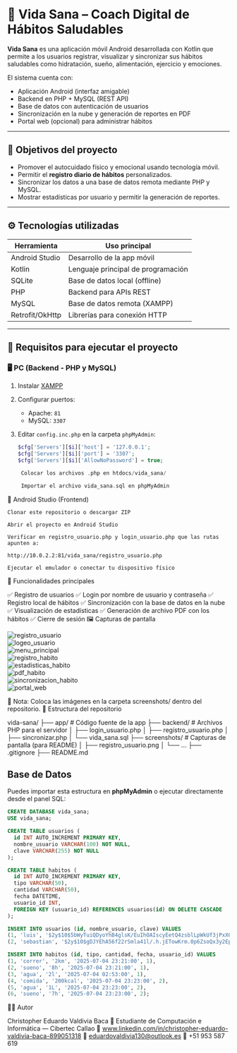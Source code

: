 # 📱 Vida Sana – Coach Digital de Hábitos Saludables

**Vida Sana** es una aplicación móvil Android desarrollada con Kotlin que permite a los usuarios registrar, visualizar y sincronizar sus hábitos saludables como hidratación, sueño, alimentación, ejercicio y emociones.

El sistema cuenta con:

- Aplicación Android (interfaz amigable)
- Backend en PHP + MySQL (REST API)
- Base de datos con autenticación de usuarios
- Sincronización en la nube y generación de reportes en PDF
- Portal web (opcional) para administrar hábitos

---

## 🧠 Objetivos del proyecto

- Promover el autocuidado físico y emocional usando tecnología móvil.
- Permitir el **registro diario de hábitos** personalizados.
- Sincronizar los datos a una base de datos remota mediante PHP y MySQL.
- Mostrar estadísticas por usuario y permitir la generación de reportes.

---

## ⚙️ Tecnologías utilizadas

| Herramienta     | Uso principal                        |
|------------------|--------------------------------------|
| Android Studio   | Desarrollo de la app móvil          |
| Kotlin           | Lenguaje principal de programación  |
| SQLite           | Base de datos local (offline)       |
| PHP              | Backend para APIs REST              |
| MySQL            | Base de datos remota (XAMPP)        |
| Retrofit/OkHttp  | Librerías para conexión HTTP        |

---

## 🚀 Requisitos para ejecutar el proyecto

### 🖥️ PC (Backend - PHP y MySQL)

1. Instalar [XAMPP](https://www.apachefriends.org/)
2. Configurar puertos:
   - Apache: `81`
   - MySQL: `3307`

3. Editar `config.inc.php` en la carpeta `phpMyAdmin`:
   ```php
   $cfg['Servers'][$i]['host'] = '127.0.0.1';
   $cfg['Servers'][$i]['port'] = '3307';
   $cfg['Servers'][$i]['AllowNoPassword'] = true;

    Colocar los archivos .php en htdocs/vida_sana/

    Importar el archivo vida_sana.sql en phpMyAdmin

📱 Android Studio (Frontend)

    Clonar este repositorio o descargar ZIP

    Abrir el proyecto en Android Studio

    Verificar en registro_usuario.php y login_usuario.php que las rutas apunten a:

    http://10.0.2.2:81/vida_sana/registro_usuario.php

    Ejecutar el emulador o conectar tu dispositivo físico

🧪 Funcionalidades principales

✅ Registro de usuarios
✅ Login por nombre de usuario y contraseña
✅ Registro local de hábitos
✅ Sincronización con la base de datos en la nube
✅ Visualización de estadísticas
✅ Generación de archivo PDF con los hábitos
✅ Cierre de sesión
🖼️ Capturas de pantalla


![registro_usuario](assets/registro_usuario.png)  
![logeo_usuario](assets/logeo_usuario.png)  
![menu_principal](assets/menu_principal.png)  
![registro_habito](assets/registro_habito.png)  
![estadisticas_habito](assets/estadisticas_habito.png)  
![pdf_habito](assets/pdf_habito.png)  
![sincronizacion_habito](assets/sincronizacion_habito.png)  
![portal_web](assets/portal_web.png)


📝 Nota: Coloca las imágenes en la carpeta screenshots/ dentro del repositorio.
📂 Estructura del repositorio

vida-sana/
├── app/                        # Código fuente de la app
├── backend/                    # Archivos PHP para el servidor
│   ├── login_usuario.php
│   ├── registro_usuario.php
│   ├── sincronizar.php
│   └── vida_sana.sql
├── screenshots/                # Capturas de pantalla (para README)
│   ├── registro_usuario.png
│   └── ...
├── .gitignore
├── README.md


## Base de Datos

Puedes importar esta estructura en **phpMyAdmin** o ejecutar directamente desde el panel SQL:

```sql
CREATE DATABASE vida_sana;
USE vida_sana;

CREATE TABLE usuarios (
  id INT AUTO_INCREMENT PRIMARY KEY,
  nombre_usuario VARCHAR(100) NOT NULL,
  clave VARCHAR(255) NOT NULL
);

CREATE TABLE habitos (
  id INT AUTO_INCREMENT PRIMARY KEY,
  tipo VARCHAR(50),
  cantidad VARCHAR(50),
  fecha DATETIME,
  usuario_id INT,
  FOREIGN KEY (usuario_id) REFERENCES usuarios(id) ON DELETE CASCADE
);

INSERT INTO usuarios (id, nombre_usuario, clave) VALUES
(1, 'luis', '$2y$10$5bWyTuiQDyoYhB4glsK/EuIhOAIscyEetQ4zsblLpWkUf3jPxXQHW'),
(2, 'sebastian', '$2y$10$gDJYEhA56f22rSmla41l/.h.jETowKrm.0p6ZsoQx3y2EpXnI8UyW');

INSERT INTO habitos (id, tipo, cantidad, fecha, usuario_id) VALUES
(1, 'correr', '2km', '2025-07-04 23:21:00', 1),
(2, 'sueno', '8h', '2025-07-04 23:21:00', 1),
(3, 'agua', '2l', '2025-07-04 02:53:00', 1),
(4, 'comida', '200kcal', '2025-07-04 23:23:00', 2),
(5, 'agua', '1L', '2025-07-04 23:23:00', 2),
(6, 'sueno', '7h', '2025-07-04 23:23:00', 2);
```

👨‍💻 Autor

Christopher Eduardo Valdivia Baca 📍 Estudiante de Computación e Informática — Cibertec Callao 🔗 www.linkedin.com/in/christopher-eduardo-valdivia-baca-899051318 📧 eduardovaldivia130@outlook.es 📱 +51 953 587 619


